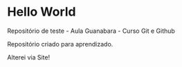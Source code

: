 # Hello World
Repositório de teste - Aula Guanabara - Curso Git e Github

Repositório criado para aprendizado.

Alterei via Site!
